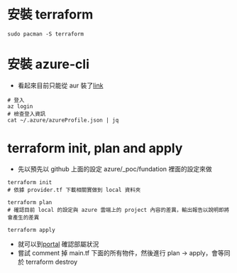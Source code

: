 # 安裝 terraform
```shell
sudo pacman -S terraform
```
# 安裝 azure-cli
- 看起來目前只能從 aur 裝了[link](https://aur.archlinux.org/packages/azure-cli/)
```shell
# 登入
az login
# 檢查登入資訊
cat ~/.azure/azureProfile.json | jq
```

# terraform init, plan and apply
- 先以預先以 github 上面的設定 azure/_poc/fundation 裡面的設定來做
```shell
terraform init
# 依據 provider.tf 下載相關實做到 local 資料夾
```
```shell
terraform plan
# 確認目前 local 的設定與 azure 雲端上的 project 內容的差異，輸出報告以說明即將會產生的差異
```
```shell
terraform apply
```
- 就可以到[portal](https://portal.azure.com/#home) 確認部屬狀況
- 嘗試 comment 掉 main.tf 下面的所有物件，然後進行 plan -> apply，會等同於 terraform destroy
